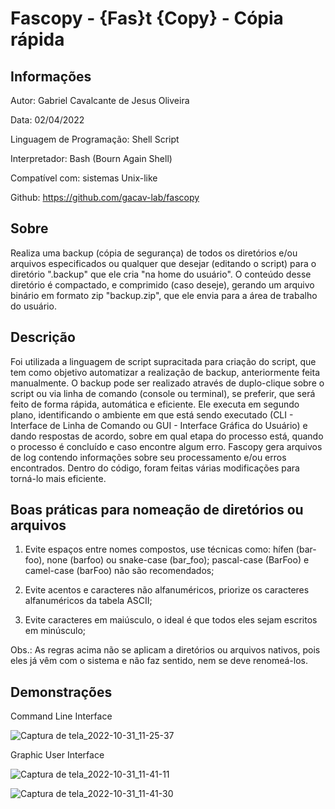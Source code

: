 # Fascopy - {Fas}t {Copy} - Cópia rápida

## Informações

Autor: Gabriel Cavalcante de Jesus Oliveira

Data: 02/04/2022

Linguagem de Programação: Shell Script

Interpretador: Bash (Bourn Again Shell)

Compatível com: sistemas Unix-like

Github: https://github.com/gacav-lab/fascopy

## Sobre

Realiza uma backup (cópia de segurança) de todos os diretórios e/ou arquivos especificados ou qualquer que desejar (editando o script) para o diretório ".backup" que ele cria "na home do usuário". O conteúdo desse diretório é compactado, e comprimido (caso deseje), gerando um arquivo binário em formato zip "backup.zip", que ele envia para a área de trabalho do usuário.

## Descrição

Foi utilizada a linguagem de script supracitada para criação do script, que tem como objetivo automatizar a realização de backup, anteriormente feita manualmente. O backup pode ser realizado através de duplo-clique sobre o script ou via linha de comando (console ou terminal), se preferir, que será feito de forma rápida, automática e eficiente. Ele executa em segundo plano, identificando o ambiente em que está sendo executado (CLI - Interface de Linha de Comando ou GUI - Interface Gráfica do Usuário) e dando respostas de acordo, sobre em qual etapa do processo está, quando o processo é concluído e caso encontre algum erro. Fascopy gera arquivos de log contendo informações sobre seu processamento e/ou erros encontrados. Dentro do código, foram feitas várias modificações para torná-lo mais eficiente.

## Boas práticas para nomeação de diretórios ou arquivos

1. Evite espaços entre nomes compostos, use técnicas como: hífen (bar-foo), none (barfoo) ou snake-case (bar_foo); pascal-case (BarFoo) e
camel-case (barFoo) não são recomendados;

2. Evite acentos e caracteres não alfanuméricos, priorize os caracteres alfanuméricos da tabela ASCII;

3. Evite caracteres em maiúsculo, o ideal é que todos eles sejam escritos em minúsculo;

Obs.: As regras acima não se aplicam a diretórios ou arquivos nativos, pois eles já vêm com o sistema e não faz sentido, nem se deve
renomeá-los.

## Demonstrações

Command Line Interface

![Captura de tela_2022-10-31_11-25-37](https://user-images.githubusercontent.com/94535032/199032072-cbb2218e-be6a-4ff1-bab2-cf4e1cd61ec6.png)

Graphic User Interface

![Captura de tela_2022-10-31_11-41-11](https://user-images.githubusercontent.com/94535032/199035663-34c3f47e-9b00-4b45-be0f-f42529aefb98.png)

![Captura de tela_2022-10-31_11-41-30](https://user-images.githubusercontent.com/94535032/199035838-31a9ab51-e53d-4f82-8007-96a544166555.png)
